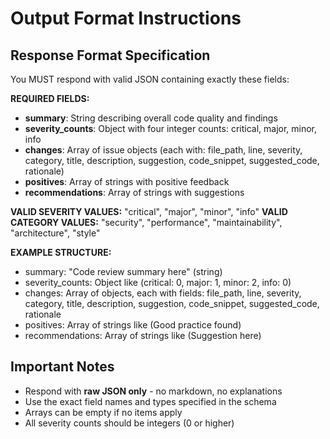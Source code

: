 # Output Format Instructions

## Response Format Specification

You MUST respond with valid JSON containing exactly these fields:

**REQUIRED FIELDS:**
- **summary**: String describing overall code quality and findings
- **severity_counts**: Object with four integer counts: critical, major, minor, info
- **changes**: Array of issue objects (each with: file_path, line, severity, category, title, description, suggestion, code_snippet, suggested_code, rationale)
- **positives**: Array of strings with positive feedback
- **recommendations**: Array of strings with suggestions

**VALID SEVERITY VALUES:** "critical", "major", "minor", "info"
**VALID CATEGORY VALUES:** "security", "performance", "maintainability", "architecture", "style"

**EXAMPLE STRUCTURE:**
- summary: "Code review summary here" (string)
- severity_counts: Object like (critical: 0, major: 1, minor: 2, info: 0)
- changes: Array of objects, each with fields: file_path, line, severity, category, title, description, suggestion, code_snippet, suggested_code, rationale
- positives: Array of strings like (Good practice found)
- recommendations: Array of strings like (Suggestion here)

## Important Notes
- Respond with **raw JSON only** - no markdown, no explanations
- Use the exact field names and types specified in the schema
- Arrays can be empty if no items apply
- All severity counts should be integers (0 or higher)

